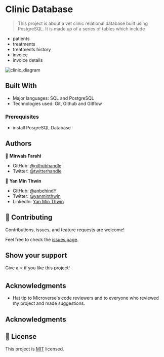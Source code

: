 # Clinic Database

> This project is about a vet clinic relational database built using PostgreSQL. It is made up of a series of tables which include

- patients
- treatments
- treatments history
- invoice
- invoice details

![clinic_diagram](https://user-images.githubusercontent.com/104019280/199406847-a3a75184-fc77-4287-ab3c-5cc68b78238d.png)

## Built With

- Major languages: SQL and PostgreSQL
- Technologies used: Git, Github and Gitflow

### Prerequisites

- install PosgreSQL Database

## Authors

👤 **Mirwais Farahi**

- GitHub: [@githubhandle](https://github.com/mirwaisfarahi)
- Twitter: [@twitterhandle](https://twitter.com/farahi92)

👤 **Yan Min Thwin**

- GitHub: [@anbehindY](https://github.com/anbehindY)
- Twitter: [@yanminthwin](https://twitter.com/yanminthwin)
- LinkedIn: [Yan Min Thwin](https://www.linkedin.com/in/yan-min-thwin/)

## 🤝 Contributing

Contributions, issues, and feature requests are welcome!

Feel free to check the [issues page](../../issues/).

## Show your support

Give a ⭐️ if you like this project!

## Acknowledgments

- Hat tip to Microverse's code reviewers and to everyone who reviewed my project and made suggestions.

## Acknowledgments

## 📝 License

This project is [MIT](./LICENSE) licensed.
